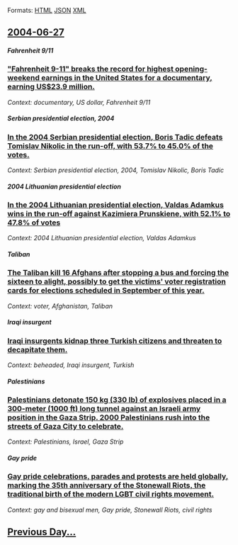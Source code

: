 
Formats: [HTML](2004/06/27/index.html)  [JSON](2004/06/27/index.json)  [XML](2004/06/27/index.xml)  

## [2004-06-27](/news/2004/06/27/index.md)

##### Fahrenheit 9/11
### [ "Fahrenheit 9-11" breaks the record for highest opening-weekend earnings in the United States for a documentary, earning US$23.9 million. ](/news/2004/06/27/fahrenheit-9-11-breaks-the-record-for-highest-opening-weekend-earnings-in-the-united-states-for-a-documentary-earning-us-23-9-million.md)
_Context: documentary, US dollar, Fahrenheit 9/11_

##### Serbian presidential election, 2004
### [ In the 2004 Serbian presidential election, Boris Tadic defeats Tomislav Nikolic in the run-off, with 53.7% to 45.0% of the votes. ](/news/2004/06/27/in-the-2004-serbian-presidential-election-boris-tadic-defeats-tomislav-nikolic-in-the-run-off-with-53-7-to-45-0-of-the-votes.md)
_Context: Serbian presidential election, 2004, Tomislav Nikolic, Boris Tadic_

##### 2004 Lithuanian presidential election
### [ In the 2004 Lithuanian presidential election, Valdas Adamkus wins in the run-off against Kazimiera Prunskiene, with 52.1% to 47.8% of votes ](/news/2004/06/27/in-the-2004-lithuanian-presidential-election-valdas-adamkus-wins-in-the-run-off-against-kazimiera-prunskiene-with-52-1-to-47-8-of-votes.md)
_Context: 2004 Lithuanian presidential election, Valdas Adamkus_

##### Taliban
### [ The Taliban kill 16 Afghans after stopping a bus and forcing the sixteen to alight, possibly to get the victims' voter registration cards for elections scheduled in September of this year. ](/news/2004/06/27/the-taliban-kill-16-afghans-after-stopping-a-bus-and-forcing-the-sixteen-to-alight-possibly-to-get-the-victims-voter-registration-cards-f.md)
_Context: voter, Afghanistan, Taliban_

##### Iraqi insurgent
### [ Iraqi insurgents kidnap three Turkish citizens and threaten to decapitate them. ](/news/2004/06/27/iraqi-insurgents-kidnap-three-turkish-citizens-and-threaten-to-decapitate-them.md)
_Context: beheaded, Iraqi insurgent, Turkish_

##### Palestinians
### [ Palestinians detonate 150&nbsp;kg (330&nbsp;lb) of explosives placed in a 300-meter (1000&nbsp;ft) long tunnel against an Israeli army position in the Gaza Strip. 2000 Palestinians rush into the streets of Gaza City to celebrate. ](/news/2004/06/27/palestinians-detonate-150-nbsp-kg-330-nbsp-lb-of-explosives-placed-in-a-300-meter-1000-nbsp-ft-long-tunnel-against-an-israeli-army-posi.md)
_Context: Palestinians, Israel, Gaza Strip_

##### Gay pride
### [ Gay pride celebrations, parades and protests are held globally, marking the 35th anniversary of the Stonewall Riots, the traditional birth of the modern LGBT civil rights movement. ](/news/2004/06/27/gay-pride-celebrations-parades-and-protests-are-held-globally-marking-the-35th-anniversary-of-the-stonewall-riots-the-traditional-birth.md)
_Context: gay and bisexual men, Gay pride, Stonewall Riots, civil rights_

## [Previous Day...](/news/2004/06/26/index.md)

